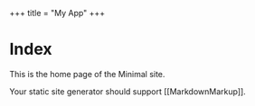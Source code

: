 +++
title = "My App"
+++

# Index

This is the home page of the Minimal site.

Your static site generator should support [[MarkdownMarkup]].
